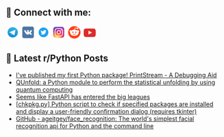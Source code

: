 ## 🔎 Connect with me:
[<img src="https://github.com/bullbesh/bullbesh/blob/main/images/Telegram.png" width="32" height="32" />](https://t.me/bullbesh)
[<img src="https://github.com/bullbesh/bullbesh/blob/main/images/VK.png" width="32" height="32" />](https://vk.com/bullbesh)
[<img src="https://github.com/bullbesh/bullbesh/blob/main/images/Twitter.png" width="32" height="32" />](https://twitter.com/bullbesh1)
[<img src="https://github.com/bullbesh/bullbesh/blob/main/images/Instagram.png" width="32" height="32" />](https://www.instagram.com/bullbesh)
[<img src="https://github.com/bullbesh/bullbesh/blob/main/images/Reddit.png" width="32" height="32" />](https://www.reddit.com/user/bullbesh)
[<img src="https://github.com/bullbesh/bullbesh/blob/main/images/YouTube.png" width="32" height="32" />](https://www.youtube.com/channel/UCtfjRs6uzgq5mfm8S06WTcg)

## 📕 Latest r/Python Posts
<!-- BLOG-POST-LIST:START -->
- [I&#39;ve published my first Python package! PrintStream - A Debugging Aid](https://www.reddit.com/r/Python/comments/17m82q9/ive_published_my_first_python_package_printstream/)
- [QUnfold: a Python module to perform the statistical unfolding by using quantum computing](https://www.reddit.com/r/Python/comments/17m6if1/qunfold_a_python_module_to_perform_the/)
- [Seems like FastAPI has entered the big leagues](https://www.reddit.com/r/Python/comments/17m5hot/seems_like_fastapi_has_entered_the_big_leagues/)
- [[chkpkg.py] Python script to check if specified packages are installed and display a user-friendly confirmation dialog &lpar;requires tkinter&rpar;](https://www.reddit.com/r/Python/comments/17m42zt/chkpkgpy_python_script_to_check_if_specified/)
- [GitHub - ageitgey/face_recognition: The world&#39;s simplest facial recognition api for Python and the command line](https://www.reddit.com/r/Python/comments/17m3tpu/github_ageitgeyface_recognition_the_worlds/)
<!-- BLOG-POST-LIST:END -->
